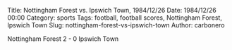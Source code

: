 Title: Nottingham Forest vs. Ipswich Town, 1984/12/26
Date: 1984/12/26 00:00
Category: sports
Tags: football, football scores, Nottingham Forest, Ipswich Town
Slug: nottingham-forest-vs-ipswich-town
Author: carbonero


Nottingham Forest 2 - 0 Ipswich Town
